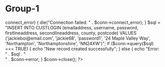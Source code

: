 Group-1
=======
<?php

  $servername = "194.81.104.22";
  $username = "team1";
  $password = "group1";
  $dbname = "db_team1";



// Create connection
$conn = new mysqli($servername, $username, $password, $dbname);
// Check connection
if ($conn->connect_error) {
    die("Connection failed: " . $conn->connect_error);
}

$sql = "INSERT INTO CUSTLOGIN (emailaddress, username, password, firstlineaddress, secondlineaddress, county, postcode)
VALUES ('jackieboi@email.com', 'jackie68', 'password1', '24 Maple Valley Way', 'Northampton', 'Northamptonshire', 'NN24XW')";

if ($conn->query($sql) === TRUE) {
    echo "New record created successfully";
} else {
    echo "Error: " . $sql . "<br>" . $conn->error;
}


$conn->close();
?>
